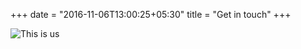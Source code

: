 +++
date = "2016-11-06T13:00:25+05:30"
title = "Get in touch"
+++

![This is us][1]

[1]: /img/rc2.jpg